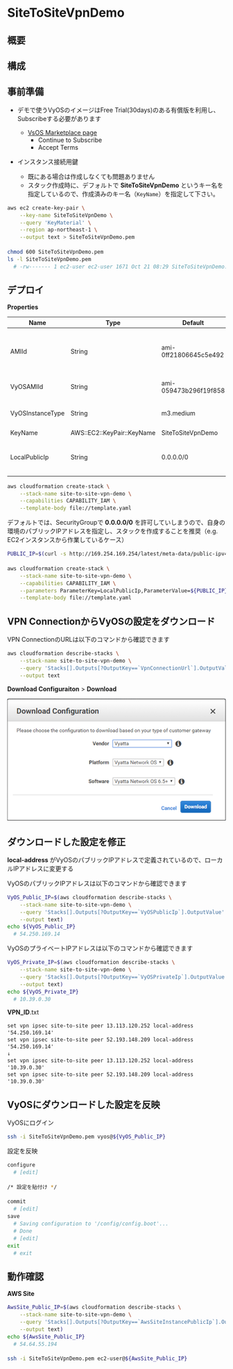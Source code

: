# SiteToSiteVpnDemo

## 概要

## 構成

## 事前準備

- デモで使うVyOSのイメージはFree Trial(30days)のある有償版を利用し、Subscribeする必要があります
  - [VsOS Marketplace page](https://aws.amazon.com/marketplace/pp/B07N3X1P1T?qid=1555959590559&sr=0-1&ref_=srh_res_product_title)
    - Continue to Subscribe
    - Accept Terms

- インスタンス接続用鍵
  - 既にある場合は作成しなくても問題ありません
  - スタック作成時に、デフォルトで **SiteToSiteVpnDemo** というキー名を指定しているので、作成済みのキー名（`KeyName`）を指定して下さい。

```sh
aws ec2 create-key-pair \
    --key-name SiteToSiteVpnDemo \
    --query 'KeyMaterial' \
    --region ap-northeast-1 \
    --output text > SiteToSiteVpnDemo.pem

chmod 600 SiteToSiteVpnDemo.pem
ls -l SiteToSiteVpnDemo.pem
  # -rw------- 1 ec2-user ec2-user 1671 Oct 21 08:29 SiteToSiteVpnDemo.pem
```

## デプロイ

**Properties**

|Name|Type|Default|Description|
|--|--|--|--|
|AMIId|String|ami-0ff21806645c5e492|Amazon Linux 2 AMI (HVM), SSD Volume Type|
|VyOSAMIId|String|ami-059473b296f19f858|VyOS (HVM) 1.2.3|
|VyOSInstanceType|String|m3.medium|VyOSのインスタンスタイプ|
|KeyName|AWS::EC2::KeyPair::KeyName|SiteToSiteVpnDemo|キーペア名|
|LocalPublicIp|String|0.0.0.0/0|自身の環境のパブリックIPアドレス|

```sh
aws cloudformation create-stack \
    --stack-name site-to-site-vpn-demo \
    --capabilities CAPABILITY_IAM \
    --template-body file://template.yaml
```

デフォルトでは、SecurityGroupで **0.0.0.0/0** を許可していしまうので、自身の環境のパブリックIPアドレスを指定し、スタックを作成することを推奨（e.g. EC2インスタンスから作業しているケース）

```sh
PUBLIC_IP=$(curl -s http://169.254.169.254/latest/meta-data/public-ipv4)

aws cloudformation create-stack \
    --stack-name site-to-site-vpn-demo \
    --capabilities CAPABILITY_IAM \
    --parameters ParameterKey=LocalPublicIp,ParameterValue=${PUBLIC_IP}/32 \
    --template-body file://template.yaml
```

## VPN ConnectionからVyOSの設定をダウンロード

VPN ConnectionのURLは以下のコマンドから確認できます

```sh
aws cloudformation describe-stacks \
    --stack-name site-to-site-vpn-demo \
    --query 'Stacks[].Outputs[?OutputKey==`VpnConnectionUrl`].OutputValue' \
    --output text
```

**Download Configuraiton** > **Download**

![Download Configuration](https://github.com/ot-nemoto/SiteToSiteVpnDemo/blob/images/download_configuration.png)

## ダウンロードした設定を修正

**local-address** がVyOSのパブリックIPアドレスで定義されているので、ローカルIPアドレスに変更する

VyOSのパブリックIPアドレスは以下のコマンドから確認できます

```sh
VyOS_Public_IP=$(aws cloudformation describe-stacks \
    --stack-name site-to-site-vpn-demo \
    --query 'Stacks[].Outputs[?OutputKey==`VyOSPublicIp`].OutputValue' \
    --output text)
echo ${VyOS_Public_IP}
  # 54.250.169.14
```

VyOSのプライベートIPアドレスは以下のコマンドから確認できます

```sh
VyOS_Private_IP=$(aws cloudformation describe-stacks \
    --stack-name site-to-site-vpn-demo \
    --query 'Stacks[].Outputs[?OutputKey==`VyOSPrivateIp`].OutputValue' \
    --output text)
echo ${VyOS_Private_IP}
  # 10.39.0.30
```

**VPN_ID**.txt

```
set vpn ipsec site-to-site peer 13.113.120.252 local-address '54.250.169.14'
set vpn ipsec site-to-site peer 52.193.148.209 local-address '54.250.169.14'
↓
set vpn ipsec site-to-site peer 13.113.120.252 local-address '10.39.0.30'
set vpn ipsec site-to-site peer 52.193.148.209 local-address '10.39.0.30'
```

## VyOSにダウンロードした設定を反映

VyOSにログイン

```sh
ssh -i SiteToSiteVpnDemo.pem vyos@${VyOS_Public_IP}
```

設定を反映

```sh
configure
  # [edit]

/* 設定を貼付け */

commit
  # [edit]
save
  # Saving configuration to '/config/config.boot'...
  # Done
  # [edit]
exit
  # exit
```

## 動作確認

**AWS Site**

```sh
AwsSite_Public_IP=$(aws cloudformation describe-stacks \
    --stack-name site-to-site-vpn-demo \
    --query 'Stacks[].Outputs[?OutputKey==`AwsSiteInstancePublicIp`].OutputValue' \
    --output text)
echo ${AwsSite_Public_IP}
  # 54.64.55.194

ssh -i SiteToSiteVpnDemo.pem ec2-user@${AwsSite_Public_IP}
```
